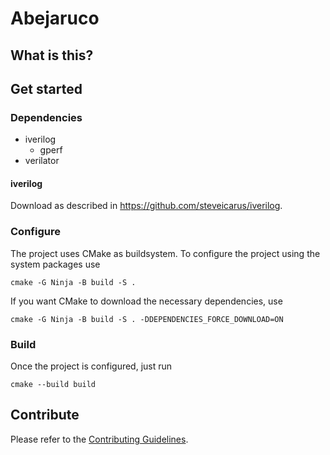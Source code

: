 # Abejaruco
## What is this?

## Get started
### Dependencies
- iverilog
    - gperf
- verilator

#### iverilog
Download as described in https://github.com/steveicarus/iverilog.

### Configure
The project uses CMake as buildsystem. To configure the project using the system packages use
```
cmake -G Ninja -B build -S .
```
If you want CMake to download the necessary dependencies, use
```
cmake -G Ninja -B build -S . -DDEPENDENCIES_FORCE_DOWNLOAD=ON
```

### Build
Once the project is configured, just run
```
cmake --build build
```

## Contribute
Please refer to the [Contributing Guidelines](/docs/Contributing.md).
